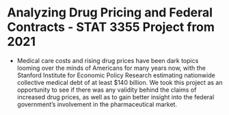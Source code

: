 # Analyzing Drug Pricing and Federal Contracts - STAT 3355 Project from 2021
 - Medical care costs and rising drug prices have been dark topics looming over the minds of Americans for many years now, with the Stanford Institute for Economic Policy Research estimating nationwide collective medical debt of at least $140 billion. We took this project as an opportunity to see if there was any validity behind the claims of increased drug prices, as well as to gain better insight into the federal government’s involvement in the pharmaceutical market. 
